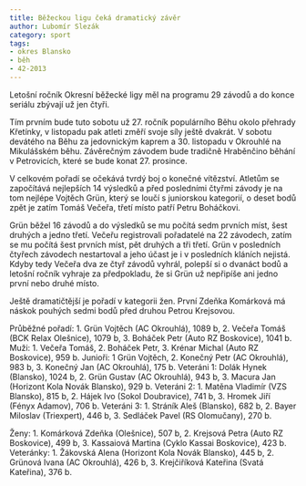 ```yaml
---
title: Běžeckou ligu čeká dramatický závěr
author: Lubomír Slezák
category: sport
tags:
- okres Blansko
- běh
- 42-2013
---
```


Letošní ročník Okresní běžecké ligy měl na programu 29 závodů a do konce seriálu zbývají už jen čtyři. 

Tím prvním bude tuto sobotu už 27. ročník populárního Běhu okolo přehrady Křetínky, v listopadu pak atleti změří svoje síly ještě dvakrát. V sobotu devátého na Běhu za jedovnickým kaprem a 30. listopadu v Okrouhlé na Mikulášském běhu. Závěrečným závodem bude tradičně Hraběnčino běhání v Petrovicích, které se bude konat 27. prosince. 

V celkovém pořadí se očekává tvrdý boj o konečné vítězství. Atletům se započítává nejlepších 14 výsledků a před posledními čtyřmi závody je na tom nejlépe Vojtěch Grün, který se loučí s juniorskou kategorií, o deset bodů zpět je zatím Tomáš Večeřa, třetí místo patří Petru Boháčkovi. 

Grün běžel 16 závodů a do výsledků se mu počítá sedm prvních míst, šest druhých a jedno třetí. Večeřu registrovali pořadatelé na 22 závodech, zatím se mu počítá šest prvních míst, pět druhých a tři třetí. Grün v posledních čtyřech závodech nestartoval a jeho účast je i v posledních kláních nejistá. Kdyby tedy Večeřa dva ze čtyř závodů vyhrál, polepší si o dvanáct bodů a letošní ročník vyhraje za předpokladu, že si Grün už nepřipíše ani jedno první nebo druhé místo. 

Ještě dramatičtější je pořadí v kategorii žen. První Zdeňka Komárková má náskok pouhých sedmi bodů před druhou Petrou Krejsovou. 

Průběžné pořadí: 1. Grün Vojtěch (AC Okrouhlá), 1089 b, 2. Večeřa Tomáš (BCK Relax Olešnice), 1079 b, 3. Boháček Petr (Auto RZ Boskovice), 1041 b. Muži: 1. Večeřa Tomáš, 2. Boháček Petr, 3. Krénar Michal (Auto RZ Boskovice), 959 b. Junioři: 1 Grün Vojtěch, 2. Konečný Petr (AC Okrouhlá), 983 b, 3. Konečný Jan (AC Okrouhlá), 175 b. Veteráni 1: Dolák Hynek (Blansko), 1024 b, 2. Grün Gustav (AC Okrouhlá), 943 b, 3. Macura Jan (Horizont Kola Novák Blansko), 929 b. Veteráni 2: 1. Matěna Vladimír (VZS Blansko), 815 b, 2. Hájek Ivo (Sokol Doubravice), 741 b, 3. Hromek Jiří (Fényx Adamov), 706 b. Veteráni 3: 1. Stráník Aleš (Blansko), 682 b, 2. Bayer Miloslav (Triexpert), 446 b, 3. Sedláček Pavel (RS Olomučany), 270 b. 

Ženy: 1. Komárková Zdeňka (Olešnice), 507 b, 2. Krejsová Petra (Auto RZ Boskovice), 499 b, 3. Kassaiová Martina (Cyklo Kassai Boskovice), 423 b. Veteránky: 1. Žákovská Alena (Horizont Kola Novák Blansko), 445 b, 2. Grünová Ivana (AC Okrouhlá), 426 b, 3. Krejčiříková Kateřina (Svatá Kateřina), 376 b.